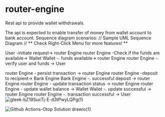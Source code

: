 # router-engine
Rest api to provide wallet withdrawals.

The api is expected to enable transfer of money  from wallet account to bank account.
Sequence diagram scenarios:
// Sample UML Sequence Diagram
// ** Check Right-Click Menu for more features! **

User -initiate request-> router Engine
router Engine -Check if the funds are available-> Wallet
Wallet -. funds available-> router Engine
router Engine -. verify user and funds -> User

router Engine - persist transaction -> router Engine
router Engine -deposit to recipient-> Bank Engine
Bank Engine -. successful deposit -> router Engine
router Engine - update transaction status -> router Engine
router Engine - update wallet balance -> Wallet
Wallet -. update successful -> router Engine
router Engine -. transaction successful -> User
![gleek-bZ19SucTj-E-d3tPwyLQPg(1)](https://user-images.githubusercontent.com/19501425/236657647-d1095f38-ab91-484b-99f4-fed6a459b8c2.png)

![Github Actions-Otop Solution drawio(1)](https://user-images.githubusercontent.com/19501425/236657638-518a6734-8fd5-4480-af91-be581430f1d4.png)

